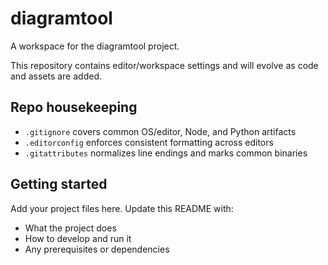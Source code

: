 # diagramtool

A workspace for the diagramtool project.

This repository contains editor/workspace settings and will evolve as code and assets are added.

## Repo housekeeping

- `.gitignore` covers common OS/editor, Node, and Python artifacts
- `.editorconfig` enforces consistent formatting across editors
- `.gitattributes` normalizes line endings and marks common binaries

## Getting started

Add your project files here. Update this README with:
- What the project does
- How to develop and run it
- Any prerequisites or dependencies
